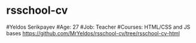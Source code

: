 # rsschool-cv
#Yeldos Serikpayev
#Age: 27
#Job: Teacher
#Courses: HTML/CSS and JS bases
https://github.com/MrYeldos/rsschool-cv/tree/rsschool-cv-html
